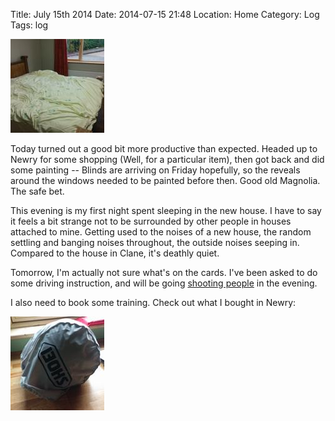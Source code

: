 Title: July 15th 2014
Date: 2014-07-15 21:48
Location: Home
Category: Log
Tags: log


<a href="/images/20140715-bed.jpg">![Bed!](/images/thumbs/thumbnail_square/20140715-bed.jpg)</a>

Today turned out a good bit more productive than expected. Headed up to Newry for some shopping (Well, for a particular item), then got back and did some painting --  Blinds are arriving on Friday hopefully, so the reveals around the windows needed to be painted before then. Good old Magnolia. The safe bet.

This evening is my first night spent sleeping in the new house. I have to say it feels a bit strange not to be surrounded by other people in houses attached to mine. Getting used to the noises of a new house, the random settling and banging noises throughout, the outside noises seeping in. Compared to the house in Clane, it's deathly quiet.

Tomorrow, I'm actually not sure what's on the cards. I've been asked to do some driving instruction, and will be going [shooting people] in the evening.

I also need to book some training. Check out what I bought in Newry:

<a href="/images/20140715-helmeh.jpg">![Helmet!](/images/thumbs/thumbnail_square/20140715-helmeh.jpg)</a>

  [shooting people]: http://www.irishairsoft.ie/
